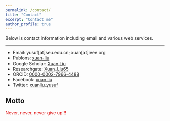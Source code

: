 ```yaml
---
permalink: /contact/
title: "Contact"
excerpt: "Contact me"
author_profile: true
---
```

Below is contact information including email and various web services. 

--------
* Email: yusuf[at]seu.edu.cn; xuan[at]ieee.org
* Publons: [xuan-liu](https://publons.com/researcher/1280129/xuan-liu)
* Google Scholar: [Xuan Liu](https://scholar.google.com.hk/citations?user=N95MHnkAAAAJ&hl=en)
* Researchgate: [Xuan_Liu65](https://www.researchgate.net/profile/Xuan_Liu65)
* ORCID: [0000-0002-7966-4488](https://orcid.org/0000-0002-7966-4488)
* Facebook: [xuan liu](https://www.facebook.com/profile.php?id=100013576692140)
* Twitter: [xuanliu_yusuf](https://twitter.com/xuanliu_yusuf)


Motto
--------
<font color="#dd0000">Never, never, never give up!!!</font>

